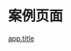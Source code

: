 # 案例页面 
 [app.title](https://www.awebide.com/testCase/#/titleCase/Demo/API/data/titleCase?title=%E7%BD%91%E9%A1%B5%E6%A0%87%E9%A2%98&pageId=titleCase)